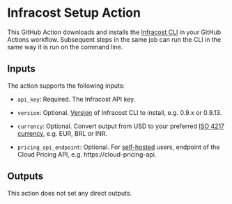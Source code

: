 # Infracost Setup Action

This GitHub Action downloads and installs the [Infracost CLI](https://github.com/infracost/infracost) in your GitHub Actions workflow. Subsequent steps in the same job can run the CLI in the same way it is run on the command line.

## Inputs

The action supports the following inputs:

- `api_key`: Required. The Infracost API key.

- `version`: Optional. [Version](https://github.com/infracost/infracost/releases) of Infracost CLI to install, e.g. 0.9.x or 0.9.13.

- `currency`: Optional. Convert output from USD to your preferred [ISO 4217 currency](https://en.wikipedia.org/wiki/ISO_4217#Active_codes), e.g. EUR, BRL or INR.

- `pricing_api_endpoint`: Optional. For [self-hosted](https://www.infracost.io/docs/cloud_pricing_api/self_hosted) users, endpoint of the Cloud Pricing API, e.g. https://cloud-pricing-api.

## Outputs

This action does not set any direct outputs.
